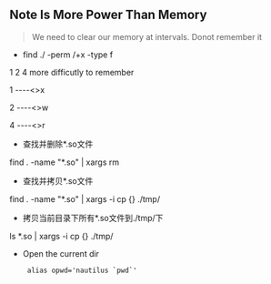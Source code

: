 ## Note Is More Power Than Memory 
> We need to clear our memory at intervals. Donot remember it 

* find ./ -perm /+x -type f 

1 2 4 more difficutly to remember

1 ----<>x 

2 ----<>w 

4 ----<>r 


* 查找并删除*.so文件

find . -name "*.so" | xargs rm
* 查找并拷贝*.so文件

find . -name "*.so" | xargs -i cp {} ./tmp/

* 拷贝当前目录下所有*.so文件到./tmp/下

ls *.so | xargs -i cp {} ./tmp/


* Open the current dir


       alias opwd='nautilus `pwd`'

